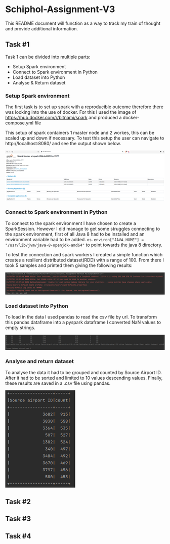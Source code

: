 # Schiphol-Assignment-V3

This README document will function as a way to track my train of thought and provide additional information.

## Task #1
Task 1 can be divided into multiple parts:
-   Setup Spark environment
-   Connect to Spark environment in Python
-   Load dataset into Python
-   Analyse & Return dataset

### Setup Spark environment
The first task is to set up spark with a reproducible outcome therefore there was looking into the use of docker.
For this I used the image of https://hub.docker.com/r/bitnami/spark and produced a docker-compose.yml file

This setup of spark containers 1 master node and 2 workes, this can be scaled up and down if necessary.
To test this setup the user can navigate to http://localhost:8080/ and see the output shown below.

![Image of local environment](/images/Spark-localhost-environment.png)

### Connect to Spark environment in Python
To connect to the spark environment I have chosen to create a SparkSession.
However I did manage to get some struggles connecting to the spark environment, first of all Java 8 had to be installed and an environment variable had to be added.
`os.environ["JAVA_HOME"] = "/usr/lib/jvm/java-8-openjdk-amd64"` to point towards the java 8 directory.

To test the connection and spark workers I created a simple function which creates a resilient distributed dataset(RDD) with a range of 100.
From there I took 5 samples and printed them giving the following results:

![Image of local environment](/images/connection-test.png)

### Load dataset into Python
To load in the data I used pandas to read the csv file by url. To transform this pandas dataframe into a pyspark dataframe I converted NaN values to empty strings.

![Image of local environment](/images/Extraction-results.png)

### Analyse and return dataset
To analyse the data it had to be grouped and counted by Source Airport ID. After it had to be sorted and limited to 10 values descending values.
Finally, these results are saved in a .csv file using pandas.

![Image of local environment](/images/Analysis%20results.png)

## Task #2


## Task #3


## Task #4

